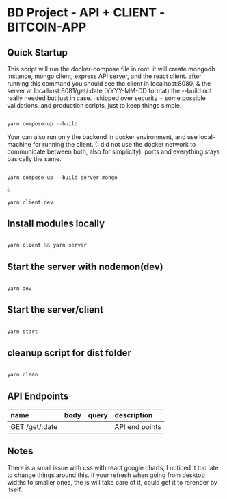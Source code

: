 # BD Project - API + CLIENT - BITCOIN-APP

## Quick Startup
This script will run the docker-compose file in root. it will create mongodb instance, mongo client, express API server, and the react client.
after running this command you should see the client in localhost:8080, & the server at localhost:8081/get/:date (YYYY-MM-DD format)
the --build not really needed but just in case.
i skipped over security + some possible validations, and production scripts, just to keep things simple.
```javascript

yarn compose-up --build

```

Your can also run only the backend in docker environment, and use local-machine for running the client.
(I did not use the docker network to communicate between both, also for simplicity).
ports and everything stays basically the same.
```javascript

yarn compose-up --build server mongo

&

yarn client dev

```

## Install modules locally

```javascript

yarn client && yarn server

```

## Start the server with nodemon(dev)

```javascript

yarn dev

```

## Start the server/client

```javascript

yarn start

```


## cleanup script for dist folder

```javascript

yarn clean

```

## API Endpoints

| name                                 | body | query | description                                  |
| :----------------------------------- | :--- | :---- | :------------------------------------------- |
| GET /get/:date                              |       |       | API end points                               |

## Notes
There is a small issue with css with react google charts, I noticed it too late to change things around this.
if your refresh when going from desktop widths to smaller ones, the js will take care of it, could get it to rerender by itself.
